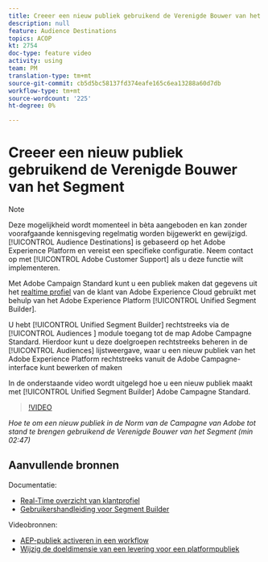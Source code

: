 ```yaml
---
title: Creeer een nieuw publiek gebruikend de Verenigde Bouwer van het Segment
description: null
feature: Audience Destinations
topics: ACOP
kt: 2754
doc-type: feature video
activity: using
team: PM
translation-type: tm+mt
source-git-commit: cb5d5bc58137fd374eafe165c6ea13288a60d7db
workflow-type: tm+mt
source-wordcount: '225'
ht-degree: 0%

---
```



# Creeer een nieuw publiek gebruikend de Verenigde Bouwer van het Segment

>[!NOTE]
>
>Deze mogelijkheid wordt momenteel in bèta aangeboden en kan zonder voorafgaande kennisgeving regelmatig worden bijgewerkt en gewijzigd. [!UICONTROL Audience Destinations] is gebaseerd op het Adobe Experience Platform en vereist een specifieke configuratie.
>Neem contact op met [!UICONTROL Adobe Customer Support] als u deze functie wilt implementeren.

Met Adobe Campaign Standard kunt u een publiek maken dat gegevens uit het [realtime profiel](https://docs.adobe.com/content/help/en/platform-learn/tutorials/profiles/understanding-the-real-time-customer-profile.html) van de klant van Adobe Experience Cloud gebruikt met behulp van het Adobe Experience Platform [!UICONTROL Unified Segment Builder].

U hebt [!UICONTROL Unified Segment Builder] rechtstreeks via de [!UICONTROL Audiences ] module toegang tot de map Adobe Campagne Standard. Hierdoor kunt u deze doelgroepen rechtstreeks beheren in de [!UICONTROL Audiences] lijstweergave, waar u een nieuw publiek van het Adobe Experience Platform rechtstreeks vanuit de Adobe Campagne-interface kunt bewerken of maken

In de onderstaande video wordt uitgelegd hoe u een nieuw publiek maakt met [!UICONTROL Unified Segment Builder] Adobe Campagne Standard.

>[!VIDEO](https://video.tv.adobe.com/v/27638?quality=12)

*Hoe te om een nieuw publiek in de Norm van de Campagne van Adobe tot stand te brengen gebruikend de Verenigde Bouwer van het Segment (min 02:47)*

## Aanvullende bronnen

Documentatie:

* [Real-Time overzicht van klantprofiel](https://www.adobe.io/apis/experienceplatform/home/profile-identity-segmentation/profile-identity-segmentation-services.html#!api-specification/markdown/narrative/technical_overview/unified_profile_architectural_overview/unified_profile_architectural_overview.md)
* [Gebruikershandleiding voor Segment Builder](https://www.adobe.io/apis/experienceplatform/home/profile-identity-segmentation/profile-identity-segmentation-services.html#!api-specification/markdown/narrative/technical_overview/segmentation/segment-builder-guide.md)

Videobronnen:

* [AEP-publiek activeren in een workflow](/help/profiles-and-audiences/audience-destinations/activating-aep-audiences.md)
* [Wijzig de doeldimensie van een levering voor een platformpubliek](/help/profiles-and-audiences/audience-destinations/changing-targeting-dimension.md)
